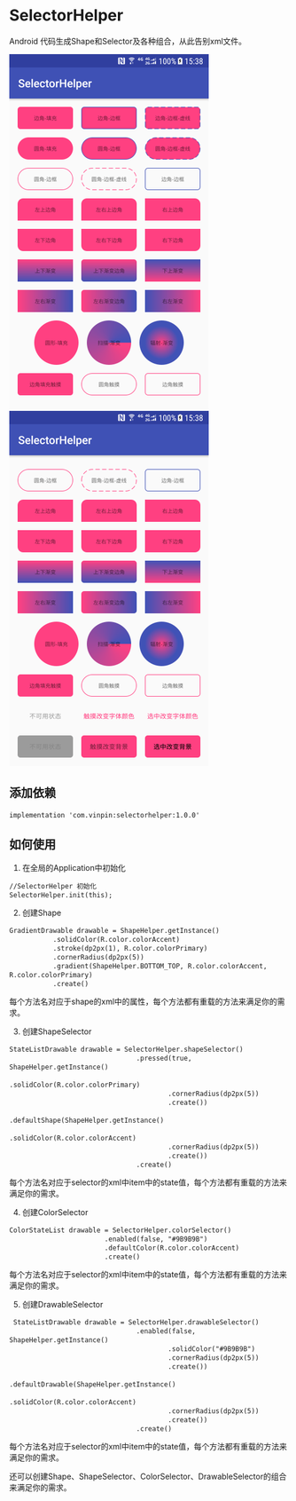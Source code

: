 # SelectorHelper
Android 代码生成Shape和Selector及各种组合，从此告别xml文件。

<img src="https://github.com/VinPin/SelectorHelper/blob/master/screenshot/shape_selector.png" width="360" height="640" alt="shape_selector.png"/><img src="https://github.com/VinPin/SelectorHelper/blob/master/screenshot/selector.png" width="360" height="640" alt="selector.png"/>

## 添加依赖
```
implementation 'com.vinpin:selectorhelper:1.0.0'
```

## 如何使用
1. 在全局的Application中初始化
```
//SelectorHelper 初始化
SelectorHelper.init(this);
```
2. 创建Shape
```
GradientDrawable drawable = ShapeHelper.getInstance()
           .solidColor(R.color.colorAccent)
           .stroke(dp2px(1), R.color.colorPrimary)
           .cornerRadius(dp2px(5))
           .gradient(ShapeHelper.BOTTOM_TOP, R.color.colorAccent, R.color.colorPrimary)
           .create()
```
每个方法名对应于shape的xml中的属性，每个方法都有重载的方法来满足你的需求。

3. 创建ShapeSelector
```
StateListDrawable drawable = SelectorHelper.shapeSelector()
                                .pressed(true, ShapeHelper.getInstance()
                                        .solidColor(R.color.colorPrimary)
                                        .cornerRadius(dp2px(5))
                                        .create())
                                .defaultShape(ShapeHelper.getInstance()
                                        .solidColor(R.color.colorAccent)
                                        .cornerRadius(dp2px(5))
                                        .create())
                                .create()
```
每个方法名对应于selector的xml中item中的state值，每个方法都有重载的方法来满足你的需求。

4. 创建ColorSelector
```
ColorStateList drawable = SelectorHelper.colorSelector()
                        .enabled(false, "#9B9B9B")
                        .defaultColor(R.color.colorAccent)
                        .create()
```
每个方法名对应于selector的xml中item中的state值，每个方法都有重载的方法来满足你的需求。

5. 创建DrawableSelector
```
 StateListDrawable drawable = SelectorHelper.drawableSelector()
                                .enabled(false, ShapeHelper.getInstance()
                                        .solidColor("#9B9B9B")
                                        .cornerRadius(dp2px(5))
                                        .create())
                                .defaultDrawable(ShapeHelper.getInstance()
                                        .solidColor(R.color.colorAccent)
                                        .cornerRadius(dp2px(5))
                                        .create())
                                .create()
```
每个方法名对应于selector的xml中item中的state值，每个方法都有重载的方法来满足你的需求。

还可以创建Shape、ShapeSelector、ColorSelector、DrawableSelector的组合来满足你的需求。
